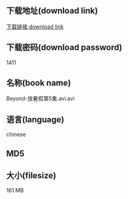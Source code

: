 ## 下载地址(download link)
[下载链接 download link](https://tutu365.netlify.app/?s=Beyond-%E6%94%BE%E6%9A%91%E5%81%87%E7%AC%AC5%E9%9B%86.avi)

## 下载密码(download password)
1411

## 名称(book name)
Beyond-放暑假第5集.avi.avi

## 语言(language)
chinese

## MD5


## 大小(filesize)
161 MB
